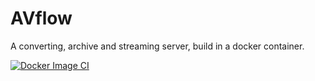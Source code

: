 # AVflow
A converting, archive and streaming server, build in a docker container.

[![Docker Image CI](https://github.com/andreaskasper/AVflow/actions/workflows/docker-ci.yml/badge.svg)](https://github.com/andreaskasper/AVflow/actions/workflows/docker-ci.yml)
